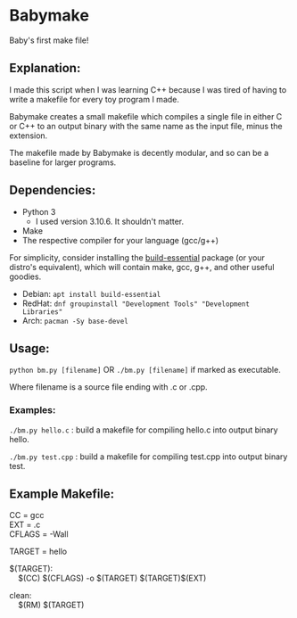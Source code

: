 # Babymake  
Baby's first make file!  
  
## Explanation:  
I made this script when I was learning C++ because I was tired of having to write a makefile for every toy program I made.  
  
Babymake creates a small makefile which compiles a single file in either C or C++ to an output binary with the same name as the input file, minus the extension.  
  
The makefile made by Babymake is decently modular, and so can be a baseline for larger programs.  

## Dependencies:

 - Python 3 
	 - I used version 3.10.6. It shouldn't matter.
 - Make
 - The respective compiler for your language (gcc/g++)

For simplicity, consider installing the [build-essential](https://packages.debian.org/sid/build-essential) package (or your distro's equivalent), which will contain make, gcc, g++, and other useful goodies. 

 - Debian: `apt install build-essential`
 - RedHat: `dnf groupinstall "Development Tools" "Development Libraries"`
 - Arch: `pacman -Sy base-devel`
  
## Usage:  
`python bm.py [filename]` 
OR `./bm.py [filename]` if marked as executable.
  
Where filename is a source file ending with .c or .cpp.  
  
### Examples:  
`./bm.py hello.c` : build a makefile for compiling hello.c into output binary hello.  
  
`./bm.py test.cpp` : build a makefile for compiling test.cpp into output binary test.  
  
## Example Makefile:  
  
CC = gcc  
EXT = .c  
CFLAGS = -Wall  
  
TARGET = hello  
  
\$(TARGET):  
&nbsp;&nbsp;&nbsp;&nbsp;\$(CC) \$(CFLAGS) -o \$(TARGET) \$(TARGET)\$(EXT)  
  
clean:  
&nbsp;&nbsp;&nbsp;&nbsp;\$(RM) \$(TARGET)

